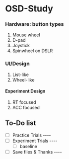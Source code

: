 OSD-Study
===========

### Hardware: button types

1. Mouse wheel
2. D-pad
3. Joystick
4. Spinwheel on DSLR

### UI/Design

1. List-like
2. Wheel-like 

#### Experiment Design

1. RT focused
2. ACC focused

## To-Do list

- [ ] Practice Trials ----  
- [ ] Experiment Trials ----  
    - [ ] baseline
- [ ] Save files & Thanks ----  